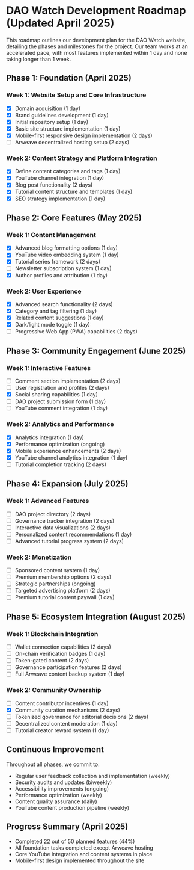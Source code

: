 # DAO Watch Development Roadmap (Updated April 2025)

This roadmap outlines our development plan for the DAO Watch website, detailing the phases and milestones for the project. Our team works at an accelerated pace, with most features implemented within 1 day and none taking longer than 1 week.

## Phase 1: Foundation (April 2025)

### Week 1: Website Setup and Core Infrastructure
- [x] Domain acquisition (1 day)
- [x] Brand guidelines development (1 day)
- [x] Initial repository setup (1 day)
- [x] Basic site structure implementation (1 day)
- [x] Mobile-first responsive design implementation (2 days)
- [ ] Arweave decentralized hosting setup (2 days)

### Week 2: Content Strategy and Platform Integration
- [x] Define content categories and tags (1 day)
- [x] YouTube channel integration (1 day)
- [x] Blog post functionality (2 days)
- [x] Tutorial content structure and templates (1 day)
- [x] SEO strategy implementation (1 day)

## Phase 2: Core Features (May 2025)

### Week 1: Content Management
- [x] Advanced blog formatting options (1 day)
- [x] YouTube video embedding system (1 day)
- [x] Tutorial series framework (2 days)
- [ ] Newsletter subscription system (1 day)
- [x] Author profiles and attribution (1 day)

### Week 2: User Experience
- [x] Advanced search functionality (2 days)
- [x] Category and tag filtering (1 day)
- [x] Related content suggestions (1 day)
- [x] Dark/light mode toggle (1 day)
- [ ] Progressive Web App (PWA) capabilities (2 days)

## Phase 3: Community Engagement (June 2025)

### Week 1: Interactive Features
- [ ] Comment section implementation (2 days)
- [ ] User registration and profiles (2 days)
- [x] Social sharing capabilities (1 day)
- [ ] DAO project submission form (1 day)
- [ ] YouTube comment integration (1 day)

### Week 2: Analytics and Performance
- [x] Analytics integration (1 day)
- [x] Performance optimization (ongoing)
- [x] Mobile experience enhancements (2 days)
- [x] YouTube channel analytics integration (1 day)
- [ ] Tutorial completion tracking (2 days)

## Phase 4: Expansion (July 2025)

### Week 1: Advanced Features
- [ ] DAO project directory (2 days)
- [ ] Governance tracker integration (2 days)
- [ ] Interactive data visualizations (2 days)
- [ ] Personalized content recommendations (1 day)
- [ ] Advanced tutorial progress system (2 days)

### Week 2: Monetization
- [ ] Sponsored content system (1 day)
- [ ] Premium membership options (2 days)
- [ ] Strategic partnerships (ongoing)
- [ ] Targeted advertising platform (2 days)
- [ ] Premium tutorial content paywall (1 day)

## Phase 5: Ecosystem Integration (August 2025)

### Week 1: Blockchain Integration
- [ ] Wallet connection capabilities (2 days)
- [ ] On-chain verification badges (1 day)
- [ ] Token-gated content (2 days)
- [ ] Governance participation features (2 days)
- [ ] Full Arweave content backup system (1 day)

### Week 2: Community Ownership
- [ ] Content contributor incentives (1 day)
- [x] Community curation mechanisms (2 days)
- [ ] Tokenized governance for editorial decisions (2 days)
- [ ] Decentralized content moderation (1 day)
- [ ] Tutorial creator reward system (1 day)

## Continuous Improvement

Throughout all phases, we commit to:
- Regular user feedback collection and implementation (weekly)
- Security audits and updates (biweekly)
- Accessibility improvements (ongoing)
- Performance optimization (weekly)
- Content quality assurance (daily)
- YouTube content production pipeline (weekly)

## Progress Summary (April 2025)
- Completed 22 out of 50 planned features (44%)
- All foundation tasks completed except Arweave hosting
- Core YouTube integration and content systems in place
- Mobile-first design implemented throughout the site 